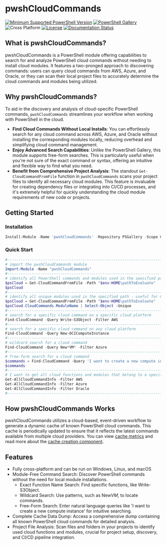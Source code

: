 # pwshCloudCommands

[![Minimum Supported PowerShell Version](https://img.shields.io/badge/PowerShell-5.1+-purple.svg)](https://github.com/PowerShell/PowerShell) [![PowerShell Gallery][psgallery-img]][psgallery-site] ![Cross Platform](https://img.shields.io/badge/platform-windows%20%7C%20macos%20%7C%20linux-lightgrey) [![License][license-badge]](LICENSE) [![Documentation Status](https://readthedocs.org/projects/pwshcloudcommands/badge/?version=latest)](https://pwshcloudcommands.readthedocs.io/en/latest/?badge=latest)

[psgallery-img]:   https://img.shields.io/powershellgallery/dt/pwshCloudCommands?label=Powershell%20Gallery&logo=powershell
[psgallery-site]:  https://www.powershellgallery.com/packages/pwshCloudCommands
[license-badge]:   https://img.shields.io/github/license/techthoughts2/pwshCloudCommands

## What is pwshCloudCommands?

pwshCloudCommands is a PowerShell module offering capabilities to search for and analyze PowerShell cloud commands without needing to install cloud modules. It features a two-pronged approach to discovering commands: users can query cloud commands from AWS, Azure, and Oracle, or they can scan their local project files to accurately determine the cloud commands and modules being utilized.

## Why pwshCloudCommands?

To aid in the discovery and analysis of cloud-specific PowerShell commands, `pwshCloudCommands` streamlines your workflow when working with PowerShell in the cloud.

- **Find Cloud Commands Without Local Installs**: You can effortlessly search for any cloud command across AWS, Azure, and Oracle without installing the corresponding modules locally, reducing overhead and simplifying cloud command management.
- **Enjoy Advanced Search Capabilities**: Unlike the PowerShell Gallery, this module supports free-form searches. This is particularly useful when you're not sure of the exact command or syntax, offering an intuitive and flexible way to find what you need.
- **Benefit from Comprehensive Project Analysis**: The standout `Get-CloudCommandFromFile` function in `pwshCloudCommands` scans your project files to identify all necessary cloud modules. This feature is invaluable for creating dependency files or integrating into CI/CD processes, and it's extremely helpful for quickly understanding the cloud module requirements of new code or projects.

## Getting Started

### Installation

```powershell
Install-Module -Name 'pwshCloudCommands' -Repository PSGallery -Scope CurrentUser
```

### Quick Start

```powershell
#------------------------------------------------------------------------------------------------
# import the pwshCloudCommands module
Import-Module -Name "pwshCloudCommands"
#------------------------------------------------------------------------------------------------
# identify all PowerShell commands and modules used in the specified path
$psCloud = Get-CloudCommandFromFile -Path "$env:HOME\pathToEvaluate"
$psCloud
#------------------------------------------------------------------------------------------------
# identify all unique modules used in the specified path - useful for CI/CD bootstrapping
$psCloud = Get-CloudCommandFromFile -Path "$env:HOME\pathToEvaluate"
$psCloud.CloudCommands.ModuleName | Select-Object -Unique
#------------------------------------------------------------------------------------------------
# search for a specific cloud command on a specific cloud platform
Find-CloudCommand -Query Write-S3Object -Filter AWS
#------------------------------------------------------------------------------------------------
# search for a specific cloud command on any cloud platform
Find-CloudCommand -Query New-OCIComputeInstance
#------------------------------------------------------------------------------------------------
# wildcard search for a cloud command
Find-CloudCommand -Query New*VM* -Filter Azure
#------------------------------------------------------------------------------------------------
# free-form search for a cloud command
$commands = Find-CloudCommand -Query 'I want to create a new compute instance in Oracle Cloud'
$commands
#------------------------------------------------------------------------------------------------
# I want to get all cloud functions and modules that belong to a specific cloud platform
Get-AllCloudCommandInfo -Filter AWS
Get-AllCloudCommandInfo -Filter Azure
Get-AllCloudCommandInfo -Filter Oracle
#------------------------------------------------------------------------------------------------
```

## How pwshCloudCommands Works

pwshCloudCommands utilizes a cloud-based, event-driven workflow to generate a dynamic cache of known PowerShell cloud commands. This cache is periodically updated to ensure that it reflects the latest commands available from multiple cloud providers. You can view [cache metrics](pwshCloudCommand-Metrics.md) and read more about the [cache creation component](pwshCloudCommands_cache_workflow.md).

## Features

- Fully cross-platform and can be run on Windows, Linux, and macOS
- Module-Free Command Search: Discover PowerShell commands without the need for local module installations.
    - Exact Function Name Search: Find specific functions, like Write-S3Object.
    - Wildcard Search: Use patterns, such as New*VM*, to locate commands.
    - Free-Form Search: Enter natural language queries like 'I want to create a new compute instance' for intuitive searching.
- Complete Cache Data Dump: Access a comprehensive dump containing all known PowerShell cloud commands for detailed analysis.
- Project File Analysis: Scan files and folders in your projects to identify used cloud functions and modules, crucial for project setup, discovery, and CI/CD pipeline integration.
